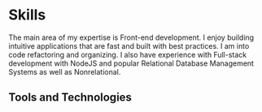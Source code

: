 # Skills
The main area of my expertise is Front-end development. I enjoy building intuitive applications that are fast and built with best practices. I am into code refactoring and organizing. 
I also have experience with Full-stack development with NodeJS and popular Relational Database Management Systems as well as Nonrelational.

## Tools and Technologies